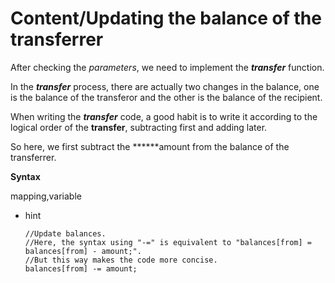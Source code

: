 # Content/Updating the balance of the transferrer

After checking the *parameters*, we need to implement the ***transfer*** function.

In the ***transfer*** process, there are actually two changes in the balance, one is the balance of the transferor and the other is the balance of the recipient.

When writing the ***transfer*** code, a good habit is to write it according to the logical order of the **transfer**, subtracting first and adding later. 

So here, we first subtract the ******amount from the balance of the transferrer.

**Syntax**

mapping,variable

- hint
    
    ```solidity
    //Update balances.
    //Here, the syntax using "-=" is equivalent to "balances[from] = balances[from] - amount;".
    //But this way makes the code more concise.
    balances[from] -= amount;
    ```
    
